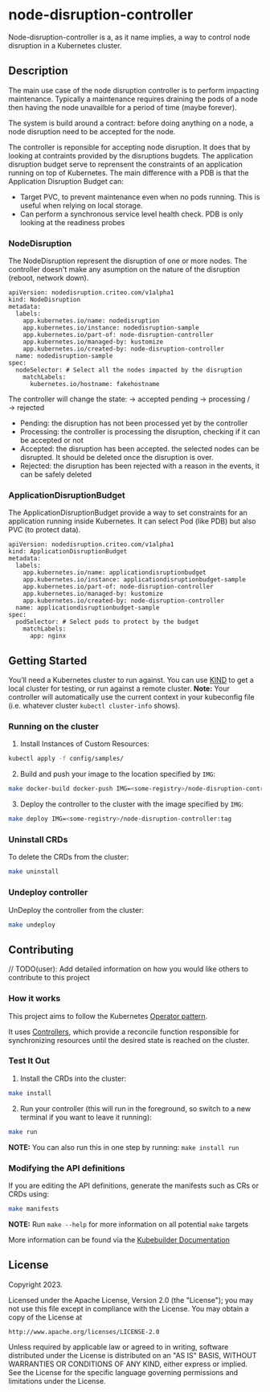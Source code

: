 # node-disruption-controller

Node-disruption-controller is a, as it name implies, a way to control node disruption in a
Kubernetes cluster.

## Description

The main use case of the node disruption controller is to perform impacting maintenance.
Typically a maintenance requires draining the pods of a node then having the node unavailble
for a period of time (maybe forever).

The system is build around a contract: before doing anything on a node, a node disruption
need to be accepted for the node.

The controller is reponsible for accepting node disruption. It does that by looking at
contraints provided by the disruptions bugdets. The application disruption budget serve to
reprensent the constraints of an application running on top of Kubernetes. The main difference
with a PDB is that the Application Disruption Budget can:
- Target PVC, to prevent maintenance even when no pods running. This is useful when relying
  on local storage.
- Can perform a synchronous service level health check. PDB is only looking at the readiness probes


### NodeDisruption

The NodeDisruption represent the disruption of one or more nodes. The controller
doesn't make any asumption on the nature of the disruption (reboot, network down).

```
apiVersion: nodedisruption.criteo.com/v1alpha1
kind: NodeDisruption
metadata:
  labels:
    app.kubernetes.io/name: nodedisruption
    app.kubernetes.io/instance: nodedisruption-sample
    app.kubernetes.io/part-of: node-disruption-controller
    app.kubernetes.io/managed-by: kustomize
    app.kubernetes.io/created-by: node-disruption-controller
  name: nodedisruption-sample
spec:
  nodeSelector: # Select all the nodes impacted by the disruption
    matchLabels:
      kubernetes.io/hostname: fakehostname
```

The controller will change the state: 
                        -> accepted
pending -> processing /
                      \
                        -> rejected

* Pending: the disruption has not been processed yet by the controller
* Processing: the controller is processing the disruption, checking if it can be accepted or not
* Accepted: the disruption has been accepted. the selected nodes can be disrupted. It should be deleted once the disruption is over.
* Rejected: the disruption has been rejected with a reason in the events, it can be safely deleted


### ApplicationDisruptionBudget

The ApplicationDisruptionBudget provide a way to set constraints for an application
running inside Kubernetes. It can select Pod (like PDB) but also PVC (to protect data).


```
apiVersion: nodedisruption.criteo.com/v1alpha1
kind: ApplicationDisruptionBudget
metadata:
  labels:
    app.kubernetes.io/name: applicationdisruptionbudget
    app.kubernetes.io/instance: applicationdisruptionbudget-sample
    app.kubernetes.io/part-of: node-disruption-controller
    app.kubernetes.io/managed-by: kustomize
    app.kubernetes.io/created-by: node-disruption-controller
  name: applicationdisruptionbudget-sample
spec:
  podSelector: # Select pods to protect by the budget
    matchLabels:
      app: nginx
```

## Getting Started
You’ll need a Kubernetes cluster to run against. You can use [KIND](https://sigs.k8s.io/kind) to get a local cluster for testing, or run against a remote cluster.
**Note:** Your controller will automatically use the current context in your kubeconfig file (i.e. whatever cluster `kubectl cluster-info` shows).

### Running on the cluster
1. Install Instances of Custom Resources:

```sh
kubectl apply -f config/samples/
```

2. Build and push your image to the location specified by `IMG`:

```sh
make docker-build docker-push IMG=<some-registry>/node-disruption-controller:tag
```

3. Deploy the controller to the cluster with the image specified by `IMG`:

```sh
make deploy IMG=<some-registry>/node-disruption-controller:tag
```

### Uninstall CRDs
To delete the CRDs from the cluster:

```sh
make uninstall
```

### Undeploy controller
UnDeploy the controller from the cluster:

```sh
make undeploy
```

## Contributing
// TODO(user): Add detailed information on how you would like others to contribute to this project

### How it works
This project aims to follow the Kubernetes [Operator pattern](https://kubernetes.io/docs/concepts/extend-kubernetes/operator/).

It uses [Controllers](https://kubernetes.io/docs/concepts/architecture/controller/),
which provide a reconcile function responsible for synchronizing resources until the desired state is reached on the cluster.

### Test It Out
1. Install the CRDs into the cluster:

```sh
make install
```

2. Run your controller (this will run in the foreground, so switch to a new terminal if you want to leave it running):

```sh
make run
```

**NOTE:** You can also run this in one step by running: `make install run`

### Modifying the API definitions
If you are editing the API definitions, generate the manifests such as CRs or CRDs using:

```sh
make manifests
```

**NOTE:** Run `make --help` for more information on all potential `make` targets

More information can be found via the [Kubebuilder Documentation](https://book.kubebuilder.io/introduction.html)

## License

Copyright 2023.

Licensed under the Apache License, Version 2.0 (the "License");
you may not use this file except in compliance with the License.
You may obtain a copy of the License at

    http://www.apache.org/licenses/LICENSE-2.0

Unless required by applicable law or agreed to in writing, software
distributed under the License is distributed on an "AS IS" BASIS,
WITHOUT WARRANTIES OR CONDITIONS OF ANY KIND, either express or implied.
See the License for the specific language governing permissions and
limitations under the License.

